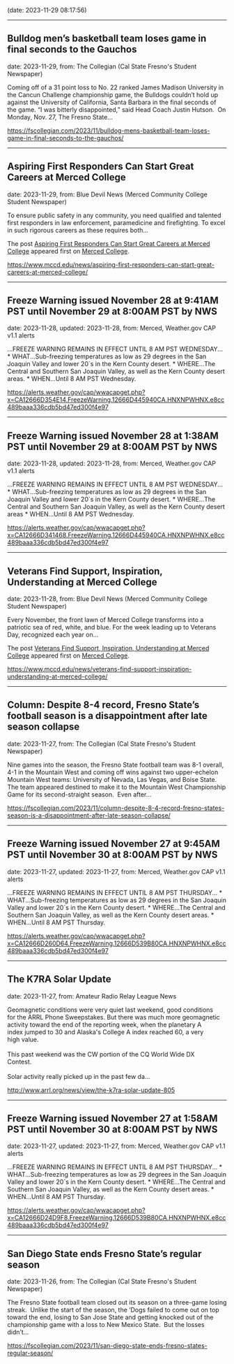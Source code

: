 
(date: 2023-11-29 08:17:56)

---

## Bulldog men’s basketball team loses game in final seconds to the Gauchos

date: 2023-11-29, from: The Collegian (Cal State Fresno's Student Newspaper)

Coming off of a 31 point loss to No. 22 ranked James Madison University in the Cancun Challenge championship game, the Bulldogs couldn’t hold up against the University of California, Santa Barbara in the final seconds of the game. “I was bitterly disappointed,” said Head Coach Justin Hutson.  On Monday, Nov. 27, The Fresno State... 

<https://fscollegian.com/2023/11/bulldog-mens-basketball-team-loses-game-in-final-seconds-to-the-gauchos/>

---

## Aspiring First Responders Can Start Great Careers at Merced College

date: 2023-11-29, from: Blue Devil News (Merced Community College Student Newspaper)

<p>To ensure public safety in any community, you need qualified and talented first responders in law enforcement, paramedicine and firefighting. To excel in such rigorous careers as these requires both&#8230;</p>
<p>The post <a href="https://www.mccd.edu/news/aspiring-first-responders-can-start-great-careers-at-merced-college/">Aspiring First Responders Can Start Great Careers at Merced College</a> appeared first on <a href="https://www.mccd.edu">Merced College</a>.</p>
 

<https://www.mccd.edu/news/aspiring-first-responders-can-start-great-careers-at-merced-college/>

---

## Freeze Warning issued November 28 at 9:41AM PST until November 29 at 8:00AM PST by NWS

date: 2023-11-28, updated: 2023-11-28, from: Merced, Weather.gov CAP v1.1 alerts

...FREEZE WARNING REMAINS IN EFFECT UNTIL 8 AM PST WEDNESDAY... * WHAT...Sub-freezing temperatures as low as 29 degrees in the San Joaquin Valley and lower 20`s in the Kern County desert. * WHERE...The Central and Southern San Joaquin Valley, as well as the Kern County desert areas. * WHEN...Until 8 AM PST Wednesday. 

<https://alerts.weather.gov/cap/wwacapget.php?x=CA12666D354E14.FreezeWarning.12666D445940CA.HNXNPWHNX.e8cc489baaa336cdb5bd47ed300f4e97>

---

## Freeze Warning issued November 28 at 1:38AM PST until November 29 at 8:00AM PST by NWS

date: 2023-11-28, updated: 2023-11-28, from: Merced, Weather.gov CAP v1.1 alerts

...FREEZE WARNING REMAINS IN EFFECT UNTIL 8 AM PST WEDNESDAY... * WHAT...Sub-freezing temperatures as low as 29 degrees in the San Joaquin Valley and lower 20`s in the Kern County desert. * WHERE...The Central and Southern San Joaquin Valley, as well as the Kern County desert areas * WHEN...Until 8 AM PST Wednesday. 

<https://alerts.weather.gov/cap/wwacapget.php?x=CA12666D341468.FreezeWarning.12666D445940CA.HNXNPWHNX.e8cc489baaa336cdb5bd47ed300f4e97>

---

## Veterans Find Support, Inspiration, Understanding at Merced College

date: 2023-11-28, from: Blue Devil News (Merced Community College Student Newspaper)

<p>Every November, the front lawn of Merced College transforms into a patriotic sea of red, white, and blue. For the week leading up to Veterans Day, recognized each year on&#8230;</p>
<p>The post <a href="https://www.mccd.edu/news/veterans-find-support-inspiration-understanding-at-merced-college/">Veterans Find Support, Inspiration, Understanding at Merced College</a> appeared first on <a href="https://www.mccd.edu">Merced College</a>.</p>
 

<https://www.mccd.edu/news/veterans-find-support-inspiration-understanding-at-merced-college/>

---

## Column: Despite 8-4 record, Fresno State’s football season is a disappointment after late season collapse

date: 2023-11-27, from: The Collegian (Cal State Fresno's Student Newspaper)

Nine games into the season, the Fresno State football team was 8-1 overall, 4-1 in the Mountain West and coming off wins against two upper-echelon Mountain West teams: University of Nevada, Las Vegas, and Boise State. The team appeared destined to make it to the Mountain West Championship Game for its second-straight season.  Even after... 

<https://fscollegian.com/2023/11/column-despite-8-4-record-fresno-states-season-is-a-disappointment-after-late-season-collapse/>

---

## Freeze Warning issued November 27 at 9:45AM PST until November 30 at 8:00AM PST by NWS

date: 2023-11-27, updated: 2023-11-27, from: Merced, Weather.gov CAP v1.1 alerts

...FREEZE WARNING REMAINS IN EFFECT UNTIL 8 AM PST THURSDAY... * WHAT...Sub-freezing temperatures as low as 29 degrees in the San Joaquin Valley and lower 20`s in the Kern County desert. * WHERE...The Central and Southern San Joaquin Valley, as well as the Kern County desert areas. * WHEN...Until 8 AM PST Thursday. 

<https://alerts.weather.gov/cap/wwacapget.php?x=CA12666D260D64.FreezeWarning.12666D539B80CA.HNXNPWHNX.e8cc489baaa336cdb5bd47ed300f4e97>

---

## The K7RA Solar Update

date: 2023-11-27, from: Amateur Radio Relay League News

<p>Geomagnetic conditions were very quiet last weekend, good conditions<br />for the ARRL Phone Sweepstakes. But there was much more geomagnetic<br />activity toward the end of the reporting week, when the planetary A<br />index jumped to 30 and Alaska's College A index reached 60, a very<br />high value.<br /><br />This past weekend was the CW portion of the CQ World Wide DX<br />Contest.<br /><br />Solar activity really picked up in the past few da...</p> 

<http://www.arrl.org/news/view/the-k7ra-solar-update-805>

---

## Freeze Warning issued November 27 at 1:58AM PST until November 30 at 8:00AM PST by NWS

date: 2023-11-27, updated: 2023-11-27, from: Merced, Weather.gov CAP v1.1 alerts

...FREEZE WARNING REMAINS IN EFFECT UNTIL 8 AM PST THURSDAY... * WHAT...Sub-freezing temperatures as low as 29 degrees in the San Joaquin Valley and lower 20`s in the Kern County desert. * WHERE...The Central and Southern San Joaquin Valley, as well as the Kern County desert areas. * WHEN...Until 8 AM PST Thursday. 

<https://alerts.weather.gov/cap/wwacapget.php?x=CA12666D24D9F8.FreezeWarning.12666D539B80CA.HNXNPWHNX.e8cc489baaa336cdb5bd47ed300f4e97>

---

## San Diego State ends Fresno State’s regular season

date: 2023-11-26, from: The Collegian (Cal State Fresno's Student Newspaper)

The Fresno State football team closed out its season on a three-game losing streak.  Unlike the start of the season, the ‘Dogs failed to come out on top toward the end, losing to San Jose State and getting knocked out of the championship game with a loss to New Mexico State.  But the losses didn’t... 

<https://fscollegian.com/2023/11/san-diego-state-ends-fresno-states-regular-season/>

